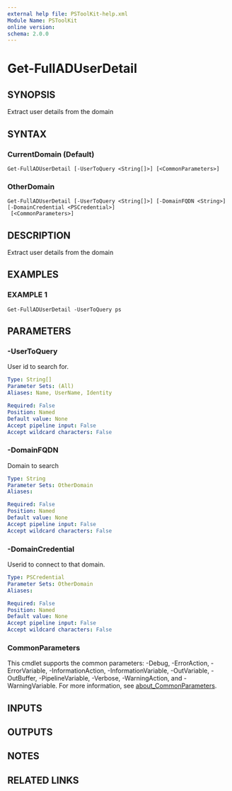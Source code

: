 ```yaml
---
external help file: PSToolKit-help.xml
Module Name: PSToolKit
online version:
schema: 2.0.0
---
```


# Get-FullADUserDetail

## SYNOPSIS
Extract user details from the domain

## SYNTAX

### CurrentDomain (Default)
```
Get-FullADUserDetail [-UserToQuery <String[]>] [<CommonParameters>]
```

### OtherDomain
```
Get-FullADUserDetail [-UserToQuery <String[]>] [-DomainFQDN <String>] [-DomainCredential <PSCredential>]
 [<CommonParameters>]
```

## DESCRIPTION
Extract user details from the domain

## EXAMPLES

### EXAMPLE 1
```
Get-FullADUserDetail -UserToQuery ps
```

## PARAMETERS

### -UserToQuery
User id to search for.

```yaml
Type: String[]
Parameter Sets: (All)
Aliases: Name, UserName, Identity

Required: False
Position: Named
Default value: None
Accept pipeline input: False
Accept wildcard characters: False
```

### -DomainFQDN
Domain to search

```yaml
Type: String
Parameter Sets: OtherDomain
Aliases:

Required: False
Position: Named
Default value: None
Accept pipeline input: False
Accept wildcard characters: False
```

### -DomainCredential
Userid to connect to that domain.

```yaml
Type: PSCredential
Parameter Sets: OtherDomain
Aliases:

Required: False
Position: Named
Default value: None
Accept pipeline input: False
Accept wildcard characters: False
```

### CommonParameters
This cmdlet supports the common parameters: -Debug, -ErrorAction, -ErrorVariable, -InformationAction, -InformationVariable, -OutVariable, -OutBuffer, -PipelineVariable, -Verbose, -WarningAction, and -WarningVariable. For more information, see [about_CommonParameters](http://go.microsoft.com/fwlink/?LinkID=113216).

## INPUTS

## OUTPUTS

## NOTES

## RELATED LINKS
